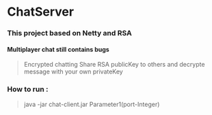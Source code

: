 # ChatServer


### This project based on Netty and RSA

#### Multiplayer chat still contains bugs


>Encrypted chatting
>Share RSA publicKey to others and decrypte message with your own privateKey
### How to run :
>java -jar chat-client.jar Parameter1(port-Integer)
